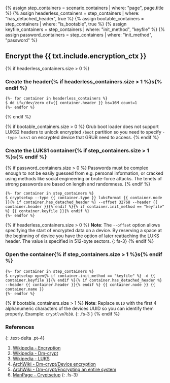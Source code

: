 {% assign step_containers = scenario.containers | where: "page", page.title %}
{% assign headerless_containers = step_containers | where: "has_detached_header", true %}
{% assign bootable_containers = step_containers | where: "is_bootable", true %}
{% assign keyfile_containers = step_containers | where: "init_method", "keyfile" %}
{% assign password_containers = step_containers | where: "init_method", "password" %}

## Encrypt the {{ txt.include.encryption_ctx }}

{% if headerless_containers.size > 0 %}
### Create the header{% if headerless_containers.size > 1 %}s{% endif %}
```
{%- for container in headerless_containers %}
$ dd if=/dev/zero of={{ container.header }} bs=16M count=1
{%- endfor %}
```
{% endif %}



{% if bootable_containers.size > 0 %}
Grub boot loader does not support LUKS2 headers to unlock encrypted `/boot` partition so you need to specify `--type luks1` on encrypted device that GRUB need to access.
{% endif %}

### Create the LUKS1 container{% if step_containers.size > 1 %}s{% endif %}

{% if password_containers.size > 0 %}
Passwords must be complex enough to not be easily guessed from e.g. personal information, or cracked using methods like social engineering or brute-force attacks. The tenets of strong passwords are based on length and randomness.
{% endif %}

```
{%- for container in step_containers %}
$ cryptsetup --type {{ container.type }} luksFormat {{ container.node }}{% if container.has_detached_header %} --offset 32768 --header {{ container.header }}{% endif %}{% if container.init_method == "keyfile" %} {{ container.keyfile }}{% endif %}
{%- endfor %}
```

{% if headerless_containers.size > 0 %}
**Note**: The `--offset` option allows specifying the start of encrypted data on a device. By reserving a space at the beginning of device you have the option of later reattaching the LUKS header. The value is specified in 512-byte sectors.
{: fs-3}
{% endif %}

### Open the container{% if step_containers.size > 1 %}s{% endif %}

```
{%- for container in step_containers %}
$ cryptsetup open{% if container.init_method == "keyfile" %} -d {{ container.keyfile }}{% endif %}{% if container.has_detached_header %} --header {{ container.header }}{% endif %} {{ container.node }} {{ container.name }}
{%- endfor %}
```

{% if bootable_containers.size > 1 %}
**Note**: Replace `UUID` with the first 4 alphanumeric characters of the devices UUID so you can identify them properly. Example: `cryptlvm7b38`.
{: .fs-3 }
{% endif %}

### References
{: .text-delta .pt-4}

1. [Wikipedia - Encryption](https://en.wikipedia.org/wiki/Encryption)
1. [Wikipedia - Dm-crypt](https://en.wikipedia.org/wiki/Dm-crypt)
1. [Wikipedia - LUKS](https://en.wikipedia.org/wiki/Linux_Unified_Key_Setup)
1. [ArchWiki - Dm-crypt/Device encryption](https://wiki.archlinux.org/index.php/Dm-crypt/Device_encryption)
1. [ArchWiki - Dm-crypt/Encrypting an entire system](https://wiki.archlinux.org/index.php/Dm-crypt/Encrypting_an_entire_system)
1. [ManPage - Cryptsetup](https://jlk.fjfi.cvut.cz/arch/manpages/man/core/cryptsetup/cryptsetup.8.en)
{: .fs-3}
